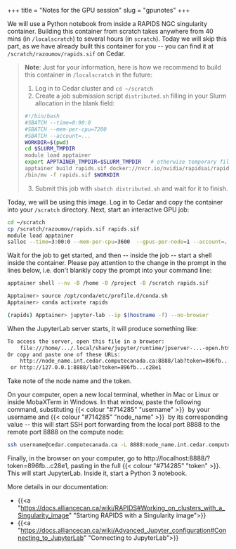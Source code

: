 +++
title = "Notes for the GPU session"
slug = "gpunotes"
+++

We will use a Python notebook from inside a RAPIDS NGC singularity container. Building this container from
scratch takes anywhere from 40 mins (in `/localscratch`) to several hours (in `scratch`). Today we will skip
this part, as we have already built this container for you -- you can find it at
`/scratch/razoumov/rapids.sif` on Cedar.

<!-- In my test it took 4h38m in `/scratch` and 42m in `/localscratch.` -->

> **Note**: Just for your information, here is how we recommend to build this container in `/localscratch`
> in the future:
> 1. Log in to Cedar cluster and `cd ~/scratch`
> 2. Create a job submission script `distributed.sh` filling in your Slurm allocation in the blank field:
> ```sh
> #!/bin/bash
> #SBATCH --time=0:90:0
> #SBATCH --mem-per-cpu=7200
> #SBATCH --account=...
> WORKDIR=$(pwd)
> cd $SLURM_TMPDIR
> module load apptainer
> export APPTAINER_TMPDIR=$SLURM_TMPDIR   # otherwise temporary files will go into /scratch/$USER (slower)
> apptainer build rapids.sif docker://nvcr.io/nvidia/rapidsai/rapidsai:cuda11.5-runtime-centos7-py3.9
> /bin/mv -f rapids.sif $WORKDIR
> ```
> 3. Submit this job with `sbatch distributed.sh` and wait for it to finish.

<!-- chmod og+X /scratch/razoumov -->
<!-- chmod og+r /scratch/razoumov/rapids.sif -->

Today, we will be using this image. Log in to Cedar and copy the container into your `/scratch`
directory. Next, start an interactive GPU job:

```sh
cd ~/scratch
cp /scratch/razoumov/rapids.sif rapids.sif
module load apptainer
salloc --time=3:00:0 --mem-per-cpu=3600  --gpus-per-node=1 --account=... --reservation=...
```

Wait for the job to get started, and then -- inside the job -- start a shell inside the container. Please pay
attention to the change in the prompt in the lines below, i.e. don't blankly copy the prompt into your command
line:

```sh
apptainer shell --nv -B /home -B /project -B /scratch rapids.sif

Apptainer> source /opt/conda/etc/profile.d/conda.sh
Apptainer> conda activate rapids

(rapids) Apptainer> jupyter-lab --ip $(hostname -f) --no-browser
```

When the JupyterLab server starts, it will produce something like:

```txt
To access the server, open this file in a browser:
    file:///home/.../.local/share/jupyter/runtime/jpserver-...-open.html
Or copy and paste one of these URLs:
    http://node_name.int.cedar.computecanada.ca:8888/lab?token=896fb...c28e1
 or http://127.0.0.1:8888/lab?token=896fb...c28e1
```

Take note of the node name and the token.

On your computer, open a new local terminal, whether in Mac or Linux or inside MobaXTerm in Windows. In that
window, paste the following command, substituting {{< colour "#714285" "username" >}}&nbsp; by your username
and {{< colour "#714285" "node_name" >}}&nbsp; by its corresponding value -- this will start SSH port
forwarding from the local port 8888 to the remote port 8888 on the compute node:

```sh
ssh username@cedar.computecanada.ca -L 8888:node_name.int.cedar.computecanada.ca:8888
```

Finally, in the browser on your computer, go to http://localhost:8888/?token=896fb...c28e1, pasting in the
full {{< colour "#714285" "token" >}}. This will start JupyterLab. Inside it, start a Python 3 notebook.

More details in our documentation:

- {{<a "https://docs.alliancecan.ca/wiki/RAPIDS#Working_on_clusters_with_a_Singularity_image" "Starting RAPIDS with a Singularity image">}}
- {{<a "https://docs.alliancecan.ca/wiki/Advanced_Jupyter_configuration#Connecting_to_JupyterLab" "Connecting to JupyterLab">}}








<!-- ```sh -->
<!-- sshuttle -dns -Nr $USERNAME@cedar.computecanada.ca -->
<!-- ``` -->

<!-- or -->

<!-- ssh <username>@cedar.computecanada.ca -L 8888:<node>:8888 -->

<!-- Copy the Jupyter URL into your web browser. -->

<!-- http://localhost:8888/lab?token=38d90a7494bb4c9cd358bd7ee46a45e72591605d61551858 -->

